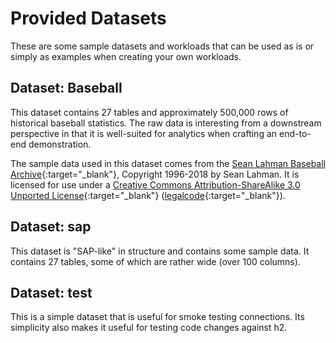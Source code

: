 # Provided Datasets

These are some sample datasets and workloads that can be used as is or simply as examples
when creating your own workloads.

## Dataset: Baseball

This dataset contains 27 tables and approximately 500,000 rows of historical baseball 
statistics. The raw data is interesting from a downstream perspective in that it is 
well-suited for analytics when crafting an end-to-end demonstration.

The sample data used in this dataset comes from the 
[Sean Lahman Baseball Archive](http://www.seanlahman.com/baseball-archive/statistics){:target="_blank"},
Copyright 1996-2018 by Sean Lahman. It is licensed for use under a
[Creative Commons Attribution-ShareAlike 3.0 Unported License](http://creativecommons.org/licenses/by-sa/3.0/){:target="_blank"} 
([legalcode](https://creativecommons.org/licenses/by-sa/3.0/legalcode){:target="_blank"}).



## Dataset: sap

This dataset is "SAP-like" in structure and contains some sample data. It contains 27 tables, 
some of which are rather wide (over 100 columns).


## Dataset: test

This is a simple dataset that is useful for smoke testing connections. Its simplicity  also 
makes it useful for testing code changes against h2.
